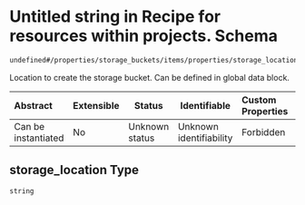 # Untitled string in Recipe for resources within projects. Schema

```txt
undefined#/properties/storage_buckets/items/properties/storage_location
```

Location to create the storage bucket. Can be defined in global data block.


| Abstract            | Extensible | Status         | Identifiable            | Custom Properties | Additional Properties | Access Restrictions | Defined In                                                              |
| :------------------ | ---------- | -------------- | ----------------------- | :---------------- | --------------------- | ------------------- | ----------------------------------------------------------------------- |
| Can be instantiated | No         | Unknown status | Unknown identifiability | Forbidden         | Allowed               | none                | [resources.schema.json\*](resources.schema.json "open original schema") |

## storage_location Type

`string`
